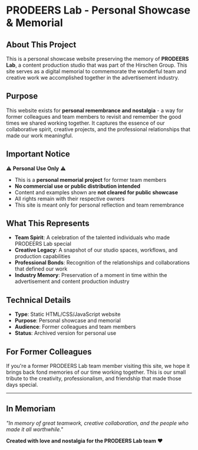# PRODEERS Lab - Personal Showcase & Memorial

## About This Project

This is a personal showcase website preserving the memory of **PRODEERS Lab**, a content production studio that was part of the Hirschen Group. This site serves as a digital memorial to commemorate the wonderful team and creative work we accomplished together in the advertisement industry.

## Purpose

This website exists for **personal remembrance and nostalgia** - a way for former colleagues and team members to revisit and remember the good times we shared working together. It captures the essence of our collaborative spirit, creative projects, and the professional relationships that made our work meaningful.

## Important Notice

⚠️ **Personal Use Only** ⚠️

- This is a **personal memorial project** for former team members
- **No commercial use or public distribution intended**
- Content and examples shown are **not cleared for public showcase**
- All rights remain with their respective owners
- This site is meant only for personal reflection and team remembrance

## What This Represents

- **Team Spirit**: A celebration of the talented individuals who made PRODEERS Lab special
- **Creative Legacy**: A snapshot of our studio spaces, workflows, and production capabilities
- **Professional Bonds**: Recognition of the relationships and collaborations that defined our work
- **Industry Memory**: Preservation of a moment in time within the advertisement and content production industry

## Technical Details

- **Type**: Static HTML/CSS/JavaScript website
- **Purpose**: Personal showcase and memorial
- **Audience**: Former colleagues and team members
- **Status**: Archived version for personal use

## For Former Colleagues

If you're a former PRODEERS Lab team member visiting this site, we hope it brings back fond memories of our time working together. This is our small tribute to the creativity, professionalism, and friendship that made those days special.

---

## In Memoriam

_"In memory of great teamwork, creative collaboration, and the people who made it all worthwhile."_

**Created with love and nostalgia for the PRODEERS Lab team** ❤️

